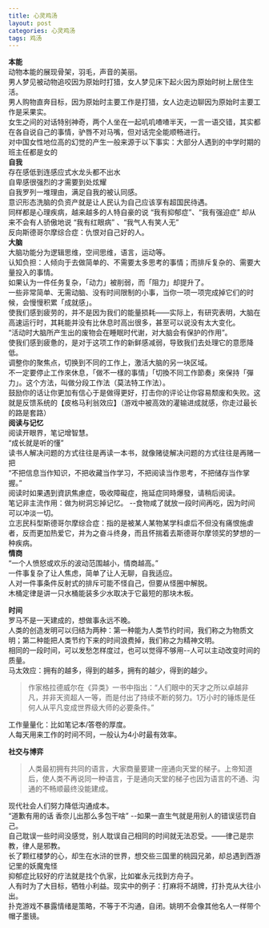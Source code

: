 ```yaml
---
title: 心灵鸡汤
layout: post
categories: 心灵鸡汤
tags: 鸡汤
---
```

**本能**    
动物本能的展现骨架，羽毛，声音的美丽。  
男人梦见被动物追咬因为原始时打猎，女人梦见床下起火因为原始时树上居住生活。  
男人购物直奔目标，因为原始时主要工作是打猎，女人边走边聊因为原始时主要工作是采果实。  
女生之间的对话特别神奇，两个人坐在一起叽叽喳喳半天，一言一语交错，其实都在各自说自己的事情，驴唇不对马嘴，但对话完全能顺畅进行。  
对中国女性地位高的幻觉的产生一般来源于以下事实：大部分人遇到的中学时期的班主任都是女的  
**自我**   
存在感低到连感应式水龙头都不出水    
自卑感很强烈的才需要到处炫耀  
自我罗列一堆理由，满足自我的被认同感。  
意识形态洗脑的负资产就是让人民认为自己应该享有超国民待遇。  
同样都是心理疾病，越来越多的人特自豪的说 “我有抑郁症”、“我有强迫症” 却从来不会有人骄傲地说 “我有红眼病” 、“我气人有笑人无”      
反向斯德哥尔摩综合症：仇恨对自己好的人。  
**大脑**  
大脑功能分为逻辑思维，空间思维，语言，运动等。  
认知负担：人倾向于去做简单的、不需要太多思考的事情；而排斥复杂的、需要大量投入的事情。  
如果认为一件任务复杂，「动力」被削弱，而「阻力」却提升了。  
一些非常简单、无需动脑、没有时间限制的小事，当你一项一项完成掉它们的时候，会慢慢积累「成就感」。  
使我们感到疲劳的，并不是因为我们的能量损耗——实际上，有研究表明，大脑在高速运行时，其耗能并没有比休息时高出很多，甚至可以说没有太大变化。  
“活动时大脑所产生出的废物会在睡眠时代谢，对大脑会有保护的作用”。  
使我们感到疲惫的，是对于这项工作的新鲜感减弱，导致我们去处理它的意愿降低。  
调整你的聚焦点，切换到不同的工作上，激活大脑的另一块区域。  
不一定要停止工作來休息，「做不一樣的事情」「切換不同工作節奏」來保持「彈力」。这个方法，叫做分段工作法（莫法特工作法）。  
鼓励你的话让你更加有信心于是做得更好，打击你的评论让你容易颓废和失败。这就是反馈系统的【皮格马利翁效应】（游戏中被高效的灌输进成就感，你走过最长的路是套路）  
**阅读与记忆**  
阅读开眼界，笔记增智慧。  
“成长就是听的懂”  
读书人解决问题的方式往往是再读一本书，就像赌徒解决问题的方式往往是再赌一把  
“不把信息当作知识，不把收藏当作学习，不把阅读当作思考，不把储存当作掌握。”  
阅读时如果遇到資訊焦慮症，吸收障礙症，拖延症同時爆發，请稍后阅读。  
笔记非主流作用：做为树洞忘掉记忆。 --食物咸了就放一段时间再吃，因为时间可以冲淡一切。  
立志民科型斯德哥尔摩综合症：指的是被某人某物某学科虐后不但没有痛恨施虐者，反而更加热爱它，并为之奋斗终身，而且怀揣着去斯德哥尔摩领奖的梦想的一种疾病。   
**情商**  
“一个人愤怒或欢乐的波动范围越小，情商越高。”  
一件事复杂了让人焦虑，简单了让人无聊，自我适应。  
人对一件事条件反射式的排斥可能不怪自己，但要从怪圈中解脱。  
木桶定律是讲一只水桶能装多少水取决于它最短的那块木板。  
  
**时间**  
罗马不是一天建成的，想做事永远不晚。  
人类的创造发明可以归结为两种：第一种能为人类节约时间，我们称之为物质文明；第二种能把人类节约下来的时间浪费掉，我们称之为精神文明。  
相同的一段时间，可以发愁怎样度过，也可以觉得不够用--人可以主动改变时间的质量。  
马太效应：拥有的越多，得到的越多，拥有的越少，得到的越少。  
> 作家格拉德威尔在《异类》一书中指出：“人们眼中的天才之所以卓越非凡，并非天资超人一等，而是付出了持续不断的努力。1万小时的锤炼是任何人从平凡变成世界级大师的必要条件。”   
  
工作量量化：比如笔记本/答卷的厚度。  
人每天用来工作的时间不同，一般认为4小时最有效率。  

**社交与博弈**  
> 人类最初拥有共同的语言，大家商量要建一座通向天堂的梯子。上帝知道后，使人类不再说同一种语言，于是通向天堂的梯子也因为语言的不通、沟通的不畅顺最终没能建成。  
  
现代社会人们努力降低沟通成本。  
“道歉有用的话 香奈儿出那么多包干啥” --如果一直生气就是用别人的错误惩罚自己。  
自己耽误一些时间没感觉，别人耽误自己相同的时间就无法忍受。——律己是宗教，律人是邪教。    
长了颗红楼梦的心，却生在水浒的世界，想交些三国里的桃园兄弟，却总遇到西游记里的妖魔鬼怪  
抑郁症比较好的疗法就是找个仇家，比如崔永元找到方舟子。  
人有时为了大目标，牺牲小利益。现实中的例子：打麻将不胡牌，打扑克从大往小出。   
扑克游戏不暴露情绪是策略，不等于不沟通，自闭。姚明不会像其他名人一样带个帽子墨镜。
